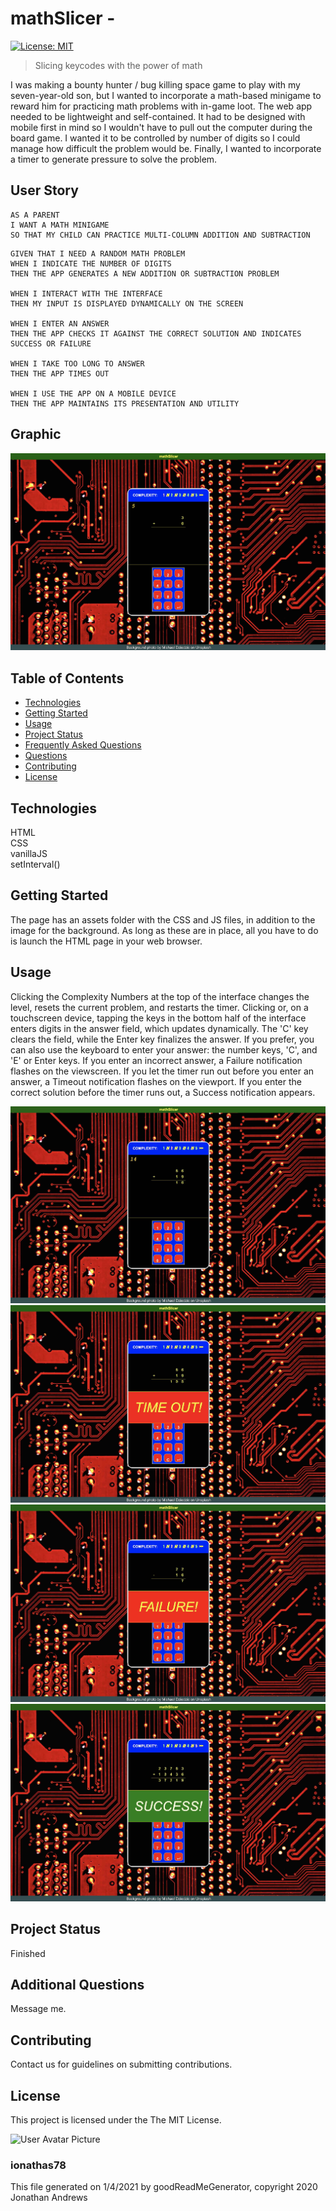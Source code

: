 # mathSlicer - 
[![License: MIT](https://img.shields.io/badge/License-MIT-yellow.svg)](https://opensource.org/licenses/MIT)

> Slicing keycodes with the power of math

I was making a bounty hunter / bug killing space game to play with my seven-year-old son, but I wanted to incorporate a math-based minigame to reward him for practicing math problems with in-game loot.
The web app needed to be lightweight and self-contained. It had to be designed with mobile first in mind so I wouldn't have to pull out the computer during the board game. I wanted it to be controlled by number of digits so I could manage how difficult the problem would be. Finally, I wanted to incorporate a timer to generate pressure to solve the problem.


## User Story

```
AS A PARENT 
I WANT A MATH MINIGAME
SO THAT MY CHILD CAN PRACTICE MULTI-COLUMN ADDITION AND SUBTRACTION
```

```
GIVEN THAT I NEED A RANDOM MATH PROBLEM
WHEN I INDICATE THE NUMBER OF DIGITS
THEN THE APP GENERATES A NEW ADDITION OR SUBTRACTION PROBLEM

WHEN I INTERACT WITH THE INTERFACE
THEN MY INPUT IS DISPLAYED DYNAMICALLY ON THE SCREEN

WHEN I ENTER AN ANSWER
THEN THE APP CHECKS IT AGAINST THE CORRECT SOLUTION AND INDICATES SUCCESS OR FAILURE

WHEN I TAKE TOO LONG TO ANSWER
THEN THE APP TIMES OUT

WHEN I USE THE APP ON A MOBILE DEVICE
THEN THE APP MAINTAINS ITS PRESENTATION AND UTILITY
```
            


## Graphic
![Project Image 0](screenshots/mathSlicer_Project_Image.jpg)

## Table of Contents
* [Technologies](#Technologies)
* [Getting Started](#Getting)
* [Usage](#Usage)
* [Project Status](#Project)
* [Frequently Asked Questions](#FAQ)
* [Questions](#Additional)
* [Contributing](#Contributing)
* [License](#License)
## Technologies
HTML\
CSS\
vanillaJS\
setInterval()

## Getting Started
The page has an assets folder with the CSS and JS files, in addition to the image for the background. As long as these are in place, all you have to do is launch the HTML page in your web browser.


## Usage
Clicking the Complexity Numbers at the top of the interface changes the level, resets the current problem, and restarts the timer. Clicking or, on a touchscreen device, tapping the keys in the bottom half of the interface enters digits in the answer field, which updates dynamically. The 'C' key clears the field, while the Enter key finalizes the answer. If you prefer, you can also use the keyboard to enter your answer: the number keys, 'C', and 'E' or Enter keys.
If you enter an incorrect answer, a Failure notification flashes on the viewscreen. If you let the timer run out before you enter an answer, a Timeout notification flashes on the viewport. If you enter the correct solution before the timer runs out, a Success notification appears.

![Project Usage Image 0](screenshots/mathSlicer_Usage_Screenshot.jpg)
![Project Usage Image 1](screenshots/mathSlicer_Timeout_Screenshot.jpg)
![Project Usage Image 2](screenshots/mathSlicer_Failure_Screenshot.jpg)
![Project Usage Image 3](screenshots/mathSlicer_Success_Screenshot.jpg)

## Project Status
Finished


## Additional Questions
Message me.

## Contributing
Contact us for guidelines on submitting contributions.

## License
This project is licensed under the The MIT License.

![User Avatar Picture](https://avatars1.githubusercontent.com/u/61706660?v=4)
### ionathas78

This file generated on 1/4/2021 by goodReadMeGenerator, copyright 2020 Jonathan Andrews

